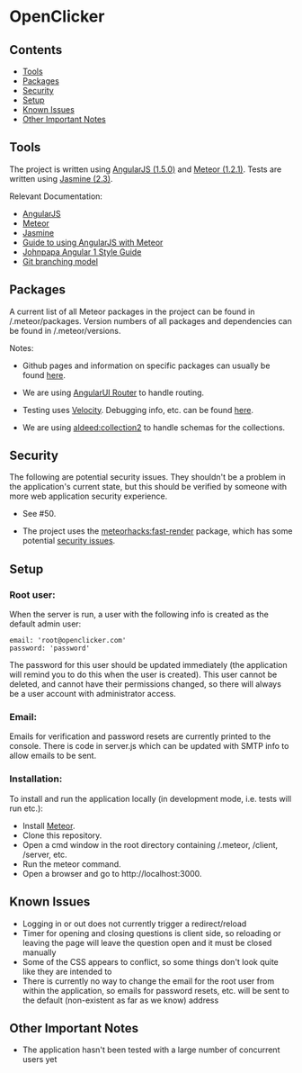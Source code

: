 # OpenClicker

## Contents

  * [Tools](#tools)
  * [Packages](#packages)
  * [Security](#security)
  * [Setup](#setup)
  * [Known Issues](#known-issues)
  * [Other Important Notes](#other-important-notes)

## Tools

  The project is written using [AngularJS (1.5.0)](https://angularjs.org/) and [Meteor (1.2.1)](https://www.meteor.com/).  Tests are written using [Jasmine (2.3)](http://jasmine.github.io/2.3/introduction.html).

Relevant Documentation:

  * [AngularJS](https://code.angularjs.org/1.5.0/docs/api)
  * [Meteor](http://docs.meteor.com/#/full/)
  * [Jasmine](http://jasmine.github.io/2.3/introduction.html)
  * [Guide to using AngularJS with Meteor](http://www.angular-meteor.com/)
  * [Johnpapa Angular 1 Style Guide](https://github.com/johnpapa/angular-styleguide/blob/master/a1/README.md)
  * [Git branching model](http://nvie.com/posts/a-successful-git-branching-model/)

## Packages

  A current list of all Meteor packages in the project can be found in /.meteor/packages.  Version numbers of all packages and dependencies can be found in /.meteor/versions.
  
Notes:

  * Github pages and information on specific packages can usually be found [here](https://atmospherejs.com/).
  
  * We are using [AngularUI Router](https://github.com/angular-ui/ui-router) to handle routing.
  
  * Testing uses [Velocity](https://github.com/xolvio/meteor-jasmine).  Debugging info, etc. can be found [here](https://meteor-testing.readme.io/docs/getting-started).
  
  * We are using [aldeed:collection2](https://github.com/aldeed/meteor-collection2) to handle schemas for the collections.

## Security

The following are potential security issues.  They shouldn't be a problem in the application's current state, but this should be verified by someone with more web application security experience.

  * See #50.
  
  * The project uses the [meteorhacks:fast-render](https://github.com/kadirahq/fast-render) package, which has some potential [security issues](https://github.com/kadirahq/fast-render#security).

## Setup

### Root user:

  When the server is run, a user with the following info is created as the default admin user:
  
    email: 'root@openclicker.com'
    password: 'password'
    
  The password for this user should be updated immediately (the application will remind you to do this when the user is created).  This user cannot be deleted, and cannot have their permissions changed, so there will always be a user account with administrator access.
  
### Email:

  Emails for verification and password resets are currently printed to the console.  There is code in server.js which can be updated with SMTP info to allow emails to be sent.
  
### Installation:

To install and run the application locally (in development mode, i.e. tests will run etc.):

  * Install [Meteor](https://www.meteor.com/).
  * Clone this repository.
  * Open a cmd window in the root directory containing /.meteor, /client, /server, etc.
  * Run the meteor command.
  * Open a browser and go to http://localhost:3000.
  
## Known Issues

  * Logging in or out does not currently trigger a redirect/reload
  * Timer for opening and closing questions is client side, so reloading or leaving the page will leave the question open and it must be closed manually
  * Some of the CSS appears to conflict, so some things don't look quite like they are intended to
  * There is currently no way to change the email for the root user from within the application, so emails for password resets, etc. will be sent to the default (non-existent as far as we know) address
  
## Other Important Notes

  * The application hasn't been tested with a large number of concurrent users yet
